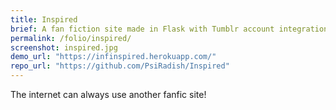 ```yaml
---
title: Inspired
brief: A fan fiction site made in Flask with Tumblr account integration.
permalink: /folio/inspired/
screenshot: inspired.jpg
demo_url: "https://infinspired.herokuapp.com/"
repo_url: "https://github.com/PsiRadish/Inspired"
---
```


The internet can always use another fanfic site!  
